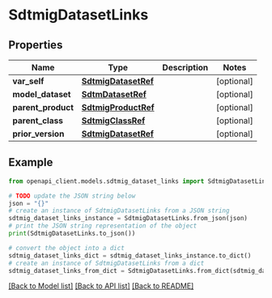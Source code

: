 # SdtmigDatasetLinks


## Properties

Name | Type | Description | Notes
------------ | ------------- | ------------- | -------------
**var_self** | [**SdtmigDatasetRef**](SdtmigDatasetRef.md) |  | [optional] 
**model_dataset** | [**SdtmDatasetRef**](SdtmDatasetRef.md) |  | [optional] 
**parent_product** | [**SdtmigProductRef**](SdtmigProductRef.md) |  | [optional] 
**parent_class** | [**SdtmigClassRef**](SdtmigClassRef.md) |  | [optional] 
**prior_version** | [**SdtmigDatasetRef**](SdtmigDatasetRef.md) |  | [optional] 

## Example

```python
from openapi_client.models.sdtmig_dataset_links import SdtmigDatasetLinks

# TODO update the JSON string below
json = "{}"
# create an instance of SdtmigDatasetLinks from a JSON string
sdtmig_dataset_links_instance = SdtmigDatasetLinks.from_json(json)
# print the JSON string representation of the object
print(SdtmigDatasetLinks.to_json())

# convert the object into a dict
sdtmig_dataset_links_dict = sdtmig_dataset_links_instance.to_dict()
# create an instance of SdtmigDatasetLinks from a dict
sdtmig_dataset_links_from_dict = SdtmigDatasetLinks.from_dict(sdtmig_dataset_links_dict)
```
[[Back to Model list]](../README.md#documentation-for-models) [[Back to API list]](../README.md#documentation-for-api-endpoints) [[Back to README]](../README.md)


